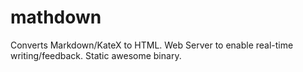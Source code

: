 mathdown
========

Converts Markdown/KateX to HTML. Web Server to enable real-time writing/feedback. Static awesome binary.

